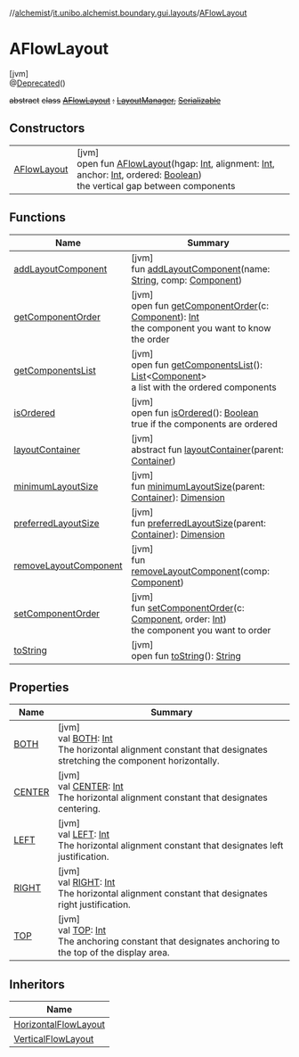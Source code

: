//[alchemist](../../../index.md)/[it.unibo.alchemist.boundary.gui.layouts](../index.md)/[AFlowLayout](index.md)

# AFlowLayout

[jvm]\
@[Deprecated](https://docs.oracle.com/javase/8/docs/api/java/lang/Deprecated.html)()

~~abstract~~ ~~class~~ [~~AFlowLayout~~](index.md) ~~:~~ [~~LayoutManager~~](https://docs.oracle.com/javase/8/docs/api/java/awt/LayoutManager.html)~~,~~ [~~Serializable~~](https://docs.oracle.com/javase/8/docs/api/java/io/Serializable.html)

## Constructors

| | |
|---|---|
| [AFlowLayout](-a-flow-layout.md) | [jvm]<br>open fun [AFlowLayout](-a-flow-layout.md)(hgap: [Int](https://kotlinlang.org/api/latest/jvm/stdlib/kotlin/-int/index.html), alignment: [Int](https://kotlinlang.org/api/latest/jvm/stdlib/kotlin/-int/index.html), anchor: [Int](https://kotlinlang.org/api/latest/jvm/stdlib/kotlin/-int/index.html), ordered: [Boolean](https://kotlinlang.org/api/latest/jvm/stdlib/kotlin/-boolean/index.html))<br>the vertical gap between components |

## Functions

| Name | Summary |
|---|---|
| [addLayoutComponent](add-layout-component.md) | [jvm]<br>fun [addLayoutComponent](add-layout-component.md)(name: [String](https://docs.oracle.com/javase/8/docs/api/java/lang/String.html), comp: [Component](https://docs.oracle.com/javase/8/docs/api/java/awt/Component.html)) |
| [getComponentOrder](get-component-order.md) | [jvm]<br>open fun [getComponentOrder](get-component-order.md)(c: [Component](https://docs.oracle.com/javase/8/docs/api/java/awt/Component.html)): [Int](https://kotlinlang.org/api/latest/jvm/stdlib/kotlin/-int/index.html)<br>the component you want to know the order |
| [getComponentsList](get-components-list.md) | [jvm]<br>open fun [getComponentsList](get-components-list.md)(): [List](https://docs.oracle.com/javase/8/docs/api/java/util/List.html)<[Component](https://docs.oracle.com/javase/8/docs/api/java/awt/Component.html)><br>a list with the ordered components |
| [isOrdered](is-ordered.md) | [jvm]<br>open fun [isOrdered](is-ordered.md)(): [Boolean](https://kotlinlang.org/api/latest/jvm/stdlib/kotlin/-boolean/index.html)<br>true if the components are ordered |
| [layoutContainer](layout-container.md) | [jvm]<br>abstract fun [layoutContainer](layout-container.md)(parent: [Container](https://docs.oracle.com/javase/8/docs/api/java/awt/Container.html)) |
| [minimumLayoutSize](minimum-layout-size.md) | [jvm]<br>fun [minimumLayoutSize](minimum-layout-size.md)(parent: [Container](https://docs.oracle.com/javase/8/docs/api/java/awt/Container.html)): [Dimension](https://docs.oracle.com/javase/8/docs/api/java/awt/Dimension.html) |
| [preferredLayoutSize](preferred-layout-size.md) | [jvm]<br>fun [preferredLayoutSize](preferred-layout-size.md)(parent: [Container](https://docs.oracle.com/javase/8/docs/api/java/awt/Container.html)): [Dimension](https://docs.oracle.com/javase/8/docs/api/java/awt/Dimension.html) |
| [removeLayoutComponent](remove-layout-component.md) | [jvm]<br>fun [removeLayoutComponent](remove-layout-component.md)(comp: [Component](https://docs.oracle.com/javase/8/docs/api/java/awt/Component.html)) |
| [setComponentOrder](set-component-order.md) | [jvm]<br>fun [setComponentOrder](set-component-order.md)(c: [Component](https://docs.oracle.com/javase/8/docs/api/java/awt/Component.html), order: [Int](https://kotlinlang.org/api/latest/jvm/stdlib/kotlin/-int/index.html))<br>the component you want to order |
| [toString](to-string.md) | [jvm]<br>open fun [toString](to-string.md)(): [String](https://docs.oracle.com/javase/8/docs/api/java/lang/String.html) |

## Properties

| Name | Summary |
|---|---|
| [BOTH](-b-o-t-h.md) | [jvm]<br>val [BOTH](-b-o-t-h.md): [Int](https://kotlinlang.org/api/latest/jvm/stdlib/kotlin/-int/index.html)<br>The horizontal alignment constant that designates stretching the component horizontally. |
| [CENTER](-c-e-n-t-e-r.md) | [jvm]<br>val [CENTER](-c-e-n-t-e-r.md): [Int](https://kotlinlang.org/api/latest/jvm/stdlib/kotlin/-int/index.html)<br>The horizontal alignment constant that designates centering. |
| [LEFT](-l-e-f-t.md) | [jvm]<br>val [LEFT](-l-e-f-t.md): [Int](https://kotlinlang.org/api/latest/jvm/stdlib/kotlin/-int/index.html)<br>The horizontal alignment constant that designates left justification. |
| [RIGHT](-r-i-g-h-t.md) | [jvm]<br>val [RIGHT](-r-i-g-h-t.md): [Int](https://kotlinlang.org/api/latest/jvm/stdlib/kotlin/-int/index.html)<br>The horizontal alignment constant that designates right justification. |
| [TOP](-t-o-p.md) | [jvm]<br>val [TOP](-t-o-p.md): [Int](https://kotlinlang.org/api/latest/jvm/stdlib/kotlin/-int/index.html)<br>The anchoring constant that designates anchoring to the top of the display area. |

## Inheritors

| Name |
|---|
| [HorizontalFlowLayout](../-horizontal-flow-layout/index.md) |
| [VerticalFlowLayout](../-vertical-flow-layout/index.md) |
